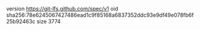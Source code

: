 version https://git-lfs.github.com/spec/v1
oid sha256:78e6245067427486ead1c9f85168a6837352ddc93e9df49e078fb6f25b92463c
size 3774

